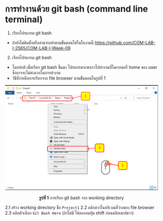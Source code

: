 # การทำงานด้วย git bash (command line terminal) #

1. เรียกโปรแกรม git bash
-  ถ้ายังไม่ติดตั้งหรือสามารถทำตามขั้นตอนได้ในใบงานนี้ <https://github.com/COM-LAB-I-2565/COM-LAB-I-Week-09>

2. เรียกโปรแกรม git bash
- โดยปกติ เมื่อเรียก git bash ขึ้นมา โปรแกรมจะพาเราไปทำงานที่ไดเรกตอรี่ home ของ user ซึ่งอาจจะไม่สะดวกในการทำงาน
- วิธีที่ง่ายคือการเรียกจาก file browser ตามขั้นตอนในรูปที่ 1

<p align="center">
<img  src="Pictures/pic-05.png" width=640 />
</p>

<p align ="Center"> <b>รูปที่ 1</b> การเรียก git bash จาก working directory</p>

2.1 สร้าง working directory ชื่อ `Project1`
2.2 คลิกขวาในบริเวณที่ว่างของ file browser
2.3 คลิกตัวเลือก `Git Bash Here` (ถ้าไม่มี ให้ลองกดปุ่ม shift ก่อนคลิกเมาส์ขวา)

